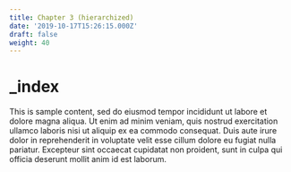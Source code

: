 ```yaml
---
title: Chapter 3 (hierarchized)
date: '2019-10-17T15:26:15.000Z'
draft: false
weight: 40
---
```


# \_index

This is  sample content, sed do eiusmod tempor incididunt ut labore et dolore magna aliqua. Ut enim ad minim veniam, quis nostrud exercitation ullamco laboris nisi ut aliquip ex ea commodo consequat. Duis aute irure dolor in reprehenderit in voluptate velit esse cillum dolore eu fugiat nulla pariatur. Excepteur sint occaecat cupidatat non proident, sunt in culpa qui officia deserunt mollit anim id est laborum.

